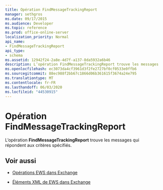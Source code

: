 ```yaml
---
title: Opération FindMessageTrackingReport
manager: sethgros
ms.date: 09/17/2015
ms.audience: Developer
ms.topic: reference
ms.prod: office-online-server
localization_priority: Normal
api_name:
- FindMessageTrackingReport
api_type:
- schema
ms.assetid: 12942f24-2a8e-4d7f-a137-8da5932a6b46
description: L’opération FindMessageTrackingReport trouve les messages qui répondent aux critères spécifiés.
ms.openlocfilehash: ec3073da4cf3961d3f2fe2727bf0cf0533e0ffb6
ms.sourcegitcommit: 88ec988f2bb67c1866d06b361615f3674a24e795
ms.translationtype: MT
ms.contentlocale: fr-FR
ms.lasthandoff: 06/03/2020
ms.locfileid: "44530915"
---
```

# <a name="findmessagetrackingreport-operation"></a>Opération FindMessageTrackingReport

L’opération **FindMessageTrackingReport** trouve les messages qui répondent aux critères spécifiés. 
  
## <a name="see-also"></a>Voir aussi

- [Opérations EWS dans Exchange](ews-operations-in-exchange.md)
  
- [Éléments XML de EWS dans Exchange](ews-xml-elements-in-exchange.md)

